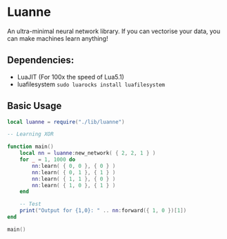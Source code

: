 # Luanne
An ultra-minimal neural network library. If you can vectorise your data, you can make machines learn anything!

## Dependencies:
* LuaJIT (For 100x the speed of Lua5.1)
* luafilesystem `sudo luarocks install luafilesystem`

## Basic Usage

```lua
local luanne = require("./lib/luanne")

-- Learning XOR 

function main()
	local nn = luanne:new_network( { 2, 2, 1 } )
	for _ = 1, 1000 do
		nn:learn( { 0, 0 }, { 0 } )
		nn:learn( { 0, 1 }, { 1 } )
		nn:learn( { 1, 1 }, { 0 } )
		nn:learn( { 1, 0 }, { 1 } )
	end

	-- Test
	print("Output for {1,0}: " .. nn:forward({ 1, 0 })[1])
end

main()
```